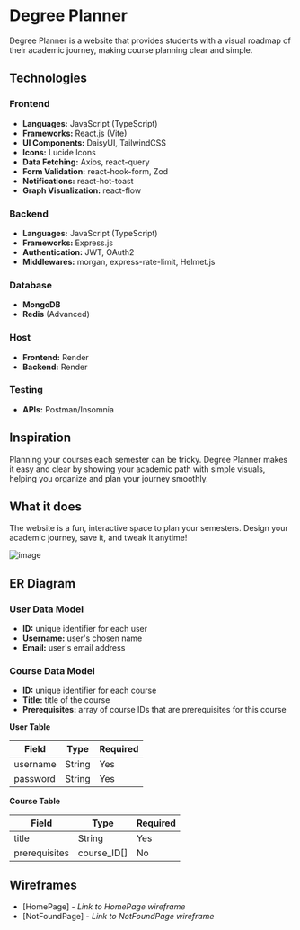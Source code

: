 # Degree Planner

Degree Planner is a website that provides students with a visual roadmap of their academic journey, making course planning clear and simple.

## Technologies

### Frontend

- **Languages:** JavaScript (TypeScript)
- **Frameworks:** React.js (Vite)
- **UI Components:** DaisyUI, TailwindCSS
- **Icons:** Lucide Icons
- **Data Fetching:** Axios, react-query
- **Form Validation:** react-hook-form, Zod
- **Notifications:** react-hot-toast
- **Graph Visualization:** react-flow

### Backend

- **Languages:** JavaScript (TypeScript)
- **Frameworks:** Express.js
- **Authentication:** JWT, OAuth2
- **Middlewares:** morgan, express-rate-limit, Helmet.js

### Database

- **MongoDB**
- **Redis** (Advanced)

### Host

- **Frontend:** Render
- **Backend:** Render

### Testing

- **APIs:** Postman/Insomnia

## Inspiration

Planning your courses each semester can be tricky. Degree Planner makes it easy and clear by showing your academic path with simple visuals, helping you organize and plan your journey smoothly.

## What it does

The website is a fun, interactive space to plan your semesters. Design your academic journey, save it, and tweak it anytime!

![image](https://github.com/duc-beluga/gt-planner/assets/98554622/349dcf78-f09c-42ef-99aa-db33af597670)


## ER Diagram

### User Data Model

- **ID:** unique identifier for each user
- **Username:** user's chosen name
- **Email:** user's email address

### Course Data Model

- **ID:** unique identifier for each course
- **Title:** title of the course
- **Prerequisites:** array of course IDs that are prerequisites for this course

**User Table**

| Field    | Type   | Required |
|----------|--------|----------|
| username | String | Yes      |
| password | String | Yes      |

**Course Table**

| Field         | Type         | Required |
|---------------|--------------|----------|
| title         | String       | Yes      |
| prerequisites | course_ID[] | No       |

## Wireframes

- [HomePage] - _Link to HomePage wireframe_
- [NotFoundPage] - _Link to NotFoundPage wireframe_

